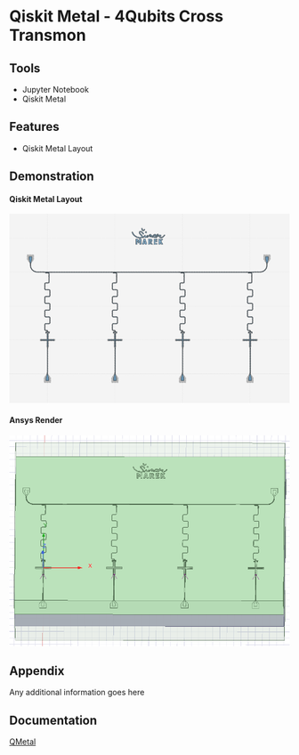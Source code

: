 
# Qiskit Metal - 4Qubits Cross Transmon



## Tools

- Jupyter Notebook
- Qiskit Metal

## Features

- Qiskit Metal Layout

## Demonstration


#### Qiskit Metal Layout
![App Screenshot](Images/qiskit1.png)

#### Ansys Render
![App Screenshot](Images/qiskit2.png)

## Appendix

Any additional information goes here


## Documentation

[QMetal](https://qiskit.org/documentation/metal/)


